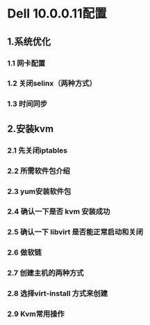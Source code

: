 # Dell 10.0.0.11配置
## 1.系统优化
### 1.1 网卡配置
### 1.2 关闭selinx（两种方式）
### 1.3 时间同步
## 2.安装kvm
### 2.1 先关闭iptables
### 2.2 所需软件包介绍
### 2.3 yum安装软件包
### 2.4 确认一下是否 kvm 安装成功
### 2.5 确认一下 libvirt 是否能正常启动和关闭
### 2.6 做软链
### 2.7 创建主机的两种方式
### 2.8 选择virt-install 方式来创建
### 2.9 Kvm常用操作

